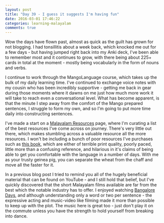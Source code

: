 ```yaml
---
layout: post
title: "Day 39 - I guess it suggests I'm having fun"
date: 2016-03-01 17:46:22
categories: learning-malayalam
comments: true
---
```


Wow the days have flown past, almost as quick as the guilt has grown for not blogging. I had tonsillitis about a week back, which knocked me out for a few days - but having jumped right back into my Anki deck, I've been able to remember most and it continues to grow, with there being about 225+ cards in total at the moment - mostly being vocabularly in the form of nouns and verbs.

I continue to work through the MangoLanguage course, which takes up the bulk of my daily learning time. I've continued to exchange voice notes with my cousin who has been incredibly supportive - getting me back in gear during those moments where it dawns on me just how much more work it will take to reach even a conversational level. What has become apparent, is that the minute I step away from the comfort of the Mango prepared sentences, I struggle to form my own, and so I'm going to put more time daily into constructing sentences.

I've made a start on a [Malayalam Resources](/learning-malayalam/malayalam-resources/) page, where I'm curating a list of the best resources I've come across on journey. There's very little out there, which makes stumbling across a valuable resource all the more resources. I won't be including a bunch of poor resources I've purchases such as [this book](http://www.amazon.co.uk/Learn-Malyalam-Days-Through-English/dp/8128811894), which are either of terrible print quality, poorly paced, little more than a confusing reference, and hilarious in it's claims of being able to get you comfortable with the language in a number of days. With me as your trusty geinea pig, you can separate the wheat from the chaff and move all the faster for it.

In a previous blog post I tried to remind you all of the hugely beneficial material that can be found on YouTube - and I still hold that belief, but I've quickly discovered that the short Malayalam films available are far from the best which the notable industry has to offer. I enjoyed watching [Bangalore Days](http://www.imdb.com/title/tt3668162/), and although understanding only a word or two per sentence - the expressive acting and music-video like filming made it more than possible to keep up with the plot. The music here is great too - just don't play it on the commute unless you have the strength to hold yourself from breaking into dance.

